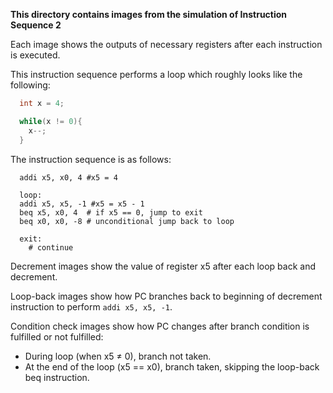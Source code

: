 **This directory contains images from the simulation of Instruction Sequence 2**

Each image shows the outputs of necessary registers after each instruction is executed.

This instruction sequence performs a loop which roughly looks like the following:

``` C
  int x = 4;

  while(x != 0){
    x--;
  }
```

The instruction sequence is as follows:
``` assembly
  addi x5, x0, 4 #x5 = 4

  loop:
  addi x5, x5, -1 #x5 = x5 - 1
  beq x5, x0, 4  # if x5 == 0, jump to exit
  beq x0, x0, -8 # unconditional jump back to loop

  exit:
    # continue
```

Decrement images show the value of register x5 after each loop back and decrement.

Loop-back images show how PC branches back to beginning of decrement instruction to perform `addi x5, x5, -1`.

Condition check images show how PC changes after branch condition is fulfilled or not fulfilled:
  - During loop (when x5 ≠ 0), branch not taken.
  - At the end of the loop (x5 == x0), branch taken, skipping the loop-back beq instruction.
